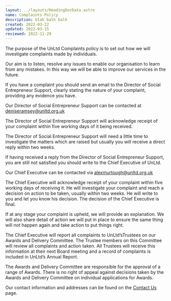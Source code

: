 ```yaml
---
layout: ../layouts/HeadingDocData.astro
name: Complaints Policy
description: blah balh balh
created: 2022-03-22
updated: 2022-03-15
reviewed: 2022-11-29
---
```


The purpose of the UnLtd Complaints policy is to set out how we will investigate complaints made by individuals.

Our aim is to listen, resolve any issues to enable our organisation to learn from any mistakes. In this way we will be able to improve our services in the future.

If you have a complaint you should send an email to the Director of Social Entrepreneur Support, clearly stating the nature of your complaint, providing any evidence you have.

Our Director of Social Entrepreneur Support can be contacted at [deniseramsey@unltd.org.uk](mailto:deniseramsey@unltd.org.uk)

The Director of Social Entrepreneur Support will acknowledge receipt of your complaint within five working days of it being received.

The Director of Social Entrepreneur Support will need a little time to investigate the matters which are raised but usually you will receive a direct reply within two weeks.

If having received a reply from the Director of Social Entrepreneur Support, you are still not satisfied you should write to the Chief Executive of UnLtd.

Our Chief Executive can be contacted via [alexmurtough@unltd.org.uk](mailtio:alexmurtough@unltd.org.uk)

The Chief Executive will acknowledge receipt of your complaint within five working days of receiving it. He will investigate your complaint and reach a decision on action to be taken, usually within two weeks. He will write to you and let you know his decision. The decision of the Chief Executive is final.

If at any stage your complaint is upheld, we will provide an explanation. We will also share detail of action we will put in place to ensure the same thing will not happen again and take action to put things right.

The Chief Executive will report all complaints to UnLtd’sTrustees on our Awards and Delivery Committee. The Trustee members on this Committee will review all complaints and action taken. All Trustees will receive this information at their next Board meeting and a record of complaints is included in UnLtd’s Annual Report.

The Awards and Delivery Committee are responsible for the approval of a range of Awards. There is no right of appeal against decisions taken by the Awards and Delivery Committee on individual applications for Awards.

 

Our contact information and addresses can be found on the [Contact Us](https://www.unltd.org.uk/contact-us) page.